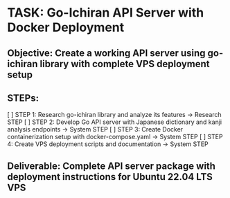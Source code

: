 # TASK: Go-Ichiran API Server with Docker Deployment

## Objective: Create a working API server using go-ichiran library with complete VPS deployment setup

## STEPs:
[ ] STEP 1: Research go-ichiran library and analyze its features → Research STEP
[ ] STEP 2: Develop Go API server with Japanese dictionary and kanji analysis endpoints → System STEP
[ ] STEP 3: Create Docker containerization setup with docker-compose.yaml → System STEP
[ ] STEP 4: Create VPS deployment scripts and documentation → System STEP

## Deliverable: Complete API server package with deployment instructions for Ubuntu 22.04 LTS VPS